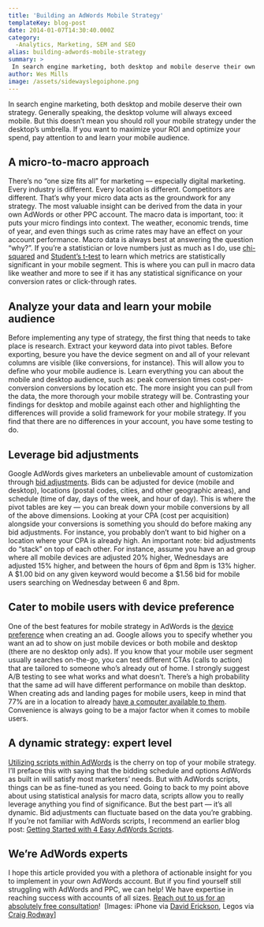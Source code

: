 ```yaml
---
title: 'Building an AdWords Mobile Strategy'
templateKey: blog-post
date: 2014-01-07T14:30:40.000Z
category: 
  -Analytics, Marketing, SEM and SEO
alias: building-adwords-mobile-strategy
summary: > 
 In search engine marketing, both desktop and mobile deserve their own strategy. Generally speaking, the desktop volume will always exceed mobile. But this doesn’t mean you should roll your mobile strategy under the desktop’s umbrella. If you want to maximize your ROI and optimize your spend, pay attention to and learn your mobile audience.
author: Wes Mills
image: /assets/sidewayslegoiphone.png
---
```


In search engine marketing, both desktop and mobile deserve their own strategy. Generally speaking, the desktop volume will always exceed mobile. But this doesn’t mean you should roll your mobile strategy under the desktop’s umbrella. If you want to maximize your ROI and optimize your spend, pay attention to and learn your mobile audience.

A micro-to-macro approach
-------------------------

There’s no “one size fits all” for marketing — especially digital marketing. Every industry is different. Every location is different. Competitors are different. That’s why your micro data acts as the groundwork for any strategy. The most valuable insight can be derived from the data in your own AdWords or other PPC account. The macro data is important, too: it puts your micro findings into context. The weather, economic trends, time of year, and even things such as crime rates may have an effect on your account performance. Macro data is always best at answering the question “why?”. If you’re a statistician or love numbers just as much as I do, use [chi-squared](https://en.wikipedia.org/wiki/Chi-squared_test) and [Student’s t-test](https://en.wikipedia.org/wiki/Student%27s_t-test) to learn which metrics are statistically significant in your mobile segment. This is where you can pull in macro data like weather and more to see if it has any statistical significance on your conversion rates or click-through rates. 

Analyze your data and learn your mobile audience
------------------------------------------------

Before implementing any type of strategy, the first thing that needs to take place is research. Extract your keyword data into pivot tables. Before exporting, besure you have the device segment on and all of your relevant columns are visible (like conversions, for instance). This will allow you to define who your mobile audience is. Learn everything you can about the mobile and desktop audience, such as: peak conversion times cost-per-conversion conversions by location etc. The more insight you can pull from the data, the more thorough your mobile strategy will be. Contrasting your findings for desktop and mobile against each other and highlighting the differences will provide a solid framework for your mobile strategy. If you find that there are no differences in your account, you have some testing to do.

Leverage bid adjustments
------------------------

Google AdWords gives marketers an unbelievable amount of customization through [bid adjustments](https://support.google.com/adwords/answer/2732132?hl=en). Bids can be adjusted for device (mobile and desktop), locations (postal codes, cities, and other geographic areas), and schedule (time of day, days of the week, and hour of day). This is where the pivot tables are key — you can break down your mobile conversions by all of the above dimensions. Looking at your CPA (cost per acquisition) alongside your conversions is something you should do before making any bid adjustments. For instance, you probably don’t want to bid higher on a location where your CPA is already high. An important note: bid adjustments do “stack” on top of each other. For instance, assume you have an ad group where all mobile devices are adjusted 20% higher, Wednesdays are adjusted 15% higher, and between the hours of 6pm and 8pm is 13% higher. A $1.00 bid on any given keyword would become a $1.56 bid for mobile users searching on Wednesday between 6 and 8pm. 

Cater to mobile users with device preference
--------------------------------------------

One of the best features for mobile strategy in AdWords is the [device preference](https://support.google.com/adwords/editor/answer/30854?hl=en) when creating an ad. Google allows you to specify whether you want an ad to show on just mobile devices or both mobile and desktop (there are no desktop only ads). If you know that your mobile user segment usually searches on-the-go, you can test different CTAs (calls to action) that are tailored to someone who’s already out of home. I strongly suggest A/B testing to see what works and what doesn’t. There’s a high probability that the same ad will have different performance on mobile than desktop. When creating ads and landing pages for mobile users, keep in mind that 77% are in a location to already [have a computer available to them](http://www.thinkwithgoogle.com/research-studies/creating-moments-that-matter.html). Convenience is always going to be a major factor when it comes to mobile users.

A dynamic strategy: expert level
--------------------------------

[Utilizing scripts within AdWords](/insights/getting-started-4-easy-adwords-scripts) is the cherry on top of your mobile strategy. I’ll preface this with saying that the bidding schedule and options AdWords as built in will satisfy most marketers’ needs. But with AdWords scripts, things can be as fine-tuned as you need. Going to back to my point above about using statistical analysis for macro data, scripts allow you to really leverage anything you find of significance. But the best part — it’s all dynamic. Bid adjustments can fluctuate based on the data you’re grabbing. If you’re not familiar with AdWords scripts, I recommend an earlier blog post: [Getting Started with 4 Easy AdWords Scripts](/insights/getting-started-4-easy-adwords-scripts).

We’re AdWords experts
---------------------

I hope this article provided you with a plethora of actionable insight for you to implement in your own AdWords account. But if you find yourself still struggling with AdWords and PPC, we can help! We have expertise in reaching success with accounts of all sizes. [Reach out to us for an absolutely free consultation](/contact)!  \[Images: iPhone via [David Erickson](http://www.flickr.com/photos/daviderickson/), Legos via [Craig Rodway](http://www.flickr.com/photos/m0php/)\]